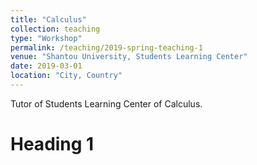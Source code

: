 ```yaml
---
title: "Calculus"
collection: teaching
type: "Workshop"
permalink: /teaching/2019-spring-teaching-1
venue: "Shantou University, Students Learning Center"
date: 2019-03-01
location: "City, Country"
---
```

Tutor of Students Learning Center of Calculus.

Heading 1
=========
